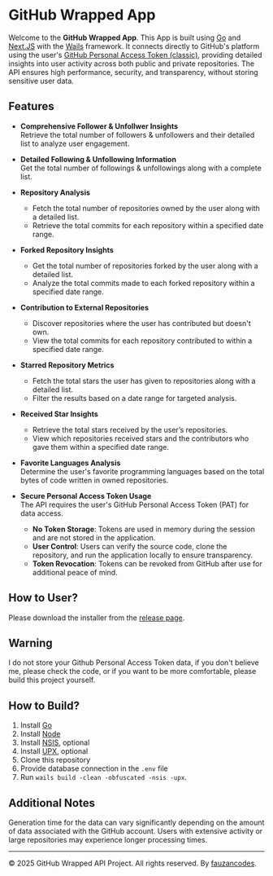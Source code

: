 # GitHub Wrapped App

Welcome to the **GitHub Wrapped App**. This App is built using [Go](https://go.dev/) and [Next.JS](https://nextjs.org/) with the [Wails](https://wails.io/) framework. It connects directly to GitHub's platform using the user's [GitHub Personal Access Token (classic)](https://docs.github.com/en/authentication/keeping-your-account-and-data-secure/managing-your-personal-access-tokens#creating-a-personal-access-token-classic), providing detailed insights into user activity across both public and private repositories. The API ensures high performance, security, and transparency, without storing sensitive user data.

## Features

- **Comprehensive Follower & Unfollwer Insights**  
  Retrieve the total number of followers & unfollowers and their detailed list to analyze user engagement.

- **Detailed Following & Unfollowing Information**  
  Get the total number of followings & unfollowings along with a complete list.

- **Repository Analysis**  
  - Fetch the total number of repositories owned by the user along with a detailed list.  
  - Retrieve the total commits for each repository within a specified date range.

- **Forked Repository Insights**  
  - Get the total number of repositories forked by the user along with a detailed list.  
  - Analyze the total commits made to each forked repository within a specified date range.

- **Contribution to External Repositories**  
  - Discover repositories where the user has contributed but doesn't own.  
  - View the total commits for each repository contributed to within a specified date range.

- **Starred Repository Metrics**  
  - Fetch the total stars the user has given to repositories along with a detailed list.  
  - Filter the results based on a date range for targeted analysis.

- **Received Star Insights**  
  - Retrieve the total stars received by the user’s repositories.  
  - View which repositories received stars and the contributors who gave them within a specified date range.

- **Favorite Languages Analysis**  
  Determine the user's favorite programming languages based on the total bytes of code written in owned repositories.

- **Secure Personal Access Token Usage**  
  The API requires the user's GitHub Personal Access Token (PAT) for data access.  
  - **No Token Storage**: Tokens are used in memory during the session and are not stored in the application.  
  - **User Control**: Users can verify the source code, clone the repository, and run the application locally to ensure transparency.  
  - **Token Revocation**: Tokens can be revoked from GitHub after use for additional peace of mind.

## How to User?

Please download the installer from the [release page](https://github.com/fauzancodes/github-wrapped-app/releases/tag/v1.0.0).

## Warning

I do not store your Github Personal Access Token data, if you don't believe me, please check the code, or if you want to be more comfortable, please build this project yourself.

## How to Build?

1. Install [Go](https://go.dev/)
2. Install [Node](https://nodejs.org/en)
3. Install [NSIS](https://wails.io/docs/guides/windows-installer/#installing-nsis), optional
4. Install [UPX](https://upx.github.io/), optional
5. Clone this repository
6. Provide database connection in the `.env` file
7. Run `wails build -clean -obfuscated -nsis -upx`.

## Additional Notes

Generation time for the data can vary significantly depending on the amount of data associated with the GitHub account. Users with extensive activity or large repositories may experience longer processing times.

---

© 2025 GitHub Wrapped API Project. All rights reserved. By [fauzancodes](https://fauzancodes.id/).
